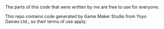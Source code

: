 The parts of this code that were written by me are free to use for everyone.

This repo contains code generated by Game Maker Studio from Yoyo Games Ltd., so their terms of use apply.
